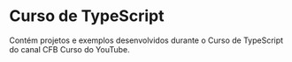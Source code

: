 # Curso de TypeScript
Contém projetos e exemplos desenvolvidos durante o Curso de TypeScript do canal CFB Curso do YouTube.


